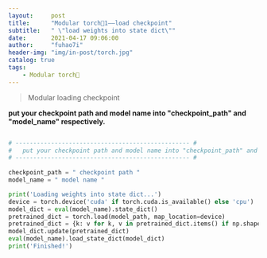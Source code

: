 ```yaml
---
layout:     post
title:      "Modular torch💌1——load checkpoint"
subtitle:   " \"load weights into state dict\""
date:       2021-04-17 09:06:00
author:     "fuhao7i"
header-img: "img/in-post/torch.jpg"
catalog: true
tags:
    - Modular torch💌
---
```


> Modular loading checkpoint

**put your checkpoint path and model name into "checkpoint_path" and "model_name" respectively.**

```python

# ------------------------------------------------- #
#   put your checkpoint path and model name into "checkpoint_path" and "model_name" respectively. 
# ------------------------------------------------- #
 
checkpoint_path = " checkpoint path " 
model_name = " model name "  

print('Loading weights into state dict...')
device = torch.device('cuda' if torch.cuda.is_available() else 'cpu')
model_dict = eval(model_name).state_dict()
pretrained_dict = torch.load(model_path, map_location=device)
pretrained_dict = {k: v for k, v in pretrained_dict.items() if np.shape(model_dict[k]) ==  np.shape(v)}
model_dict.update(pretrained_dict)
eval(model_name).load_state_dict(model_dict)
print('Finished!')

```